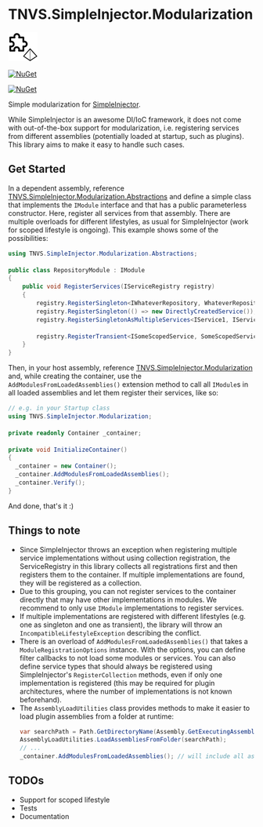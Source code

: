 # TNVS.SimpleInjector.Modularization

<img src="https://raw.githubusercontent.com/TNVS/TNVS.SimpleInjector.Modularization/master/logo.png" width="60" height="60"/>

[![NuGet](https://img.shields.io/nuget/v/TNVS.SimpleInjector.Modularization.svg?label=TNVS.SimpleInjector.Modularization)](https://www.nuget.org/packages/TNVS.SimpleInjector.Modularization/)

[![NuGet](https://img.shields.io/nuget/v/TNVS.SimpleInjector.Modularization.Abstractions.svg?label=TNVS.SimpleInjector.Modularization.Abstractions)](https://www.nuget.org/packages/TNVS.SimpleInjector.Modularization.Abstractions/)

Simple modularization for [SimpleInjector](https://simpleinjector.org/index.html).

While SimpleInjector is an awesome DI/IoC framework, it does not come with out-of-the-box support for modularization, i.e. registering services from different assemblies (potentially loaded at startup, such as plugins).
This library aims to make it easy to handle such cases.

## Get Started

In a dependent assembly, reference [TNVS.SimpleInjector.Modularization.Abstractions](https://www.nuget.org/packages/TNVS.SimpleInjector.Modularization.Abstractions/) and define a simple class that implements the `IModule` interface and that has a public parameterless constructor. Here, register all services from that assembly. There are multiple overloads for different lifestyles, as usual for SimpleInjector (work for scoped lifestyle is ongoing).
This example shows some of the possibilities:

```csharp
using TNVS.SimpleInjector.Modularization.Abstractions;

public class RepositoryModule : IModule
{
    public void RegisterServices(IServiceRegistry registry)
    {
        registry.RegisterSingleton<IWhateverRepository, WhateverRepository>();
        registry.RegisterSingleton(() => new DirectlyCreatedService());
        registry.RegisterSingletonAsMultipleServices<IService1, IService2, IService3, ServiceImplementation>();
        
        registry.RegisterTransient<ISomeScopedService, SomeScopedService>();
    }
}
```

Then, in your host assembly, reference [TNVS.SimpleInjector.Modularization](https://www.nuget.org/packages/TNVS.SimpleInjector.Modularization/) and, while creating the container, use the `AddModulesFromLoadedAssemblies()` extension method to call all `IModule`s in all loaded assemblies and let them register their services, like so:

```csharp
// e.g. in your Startup class
using TNVS.SimpleInjector.Modularization;

private readonly Container _container;

private void InitializeContainer()
{
  _container = new Container();
  _container.AddModulesFromLoadedAssemblies();
  _container.Verify();
}
```

And done, that's it :)

## Things to note

- Since SimpleInjector throws an exception when registering multiple service implementations without using collection registration, the ServiceRegistry in this library collects all registrations first and then registers them to the container. If multiple implementations are found, they will be registered as a collection.
- Due to this grouping, you can not register services to the container directly that may have other implementations in modules. We recommend to only use `IModule` implementations to register services.
- If multiple implementations are registered with different lifestyles (e.g. one as singleton and one as transient), the library will throw an `IncompatibleLifestyleException` describing the conflict.
- There is an overload of `AddModulesFromLoadedAssemblies()` that takes a `ModuleRegistrationOptions` instance. With the options, you can define filter callbacks to not load some modules or services. You can also define service types that should always be registered using SimpleInjector's `RegisterCollection` methods, even if only one implementation is registered (this may be required for plugin architectures, where the number of implementations is not known beforehand).
- The `AssemblyLoadUtilities` class provides methods to make it easier to load plugin assemblies from a folder at runtime:
  ```csharp
  var searchPath = Path.GetDirectoryName(Assembly.GetExecutingAssembly().Location);
  AssemblyLoadUtilities.LoadAssembliesFromFolder(searchPath);
  // ...
  _container.AddModulesFromLoadedAssemblies(); // will include all assemblies loaded from the folder
  ```
## TODOs

- Support for scoped lifestyle
- Tests
- Documentation
